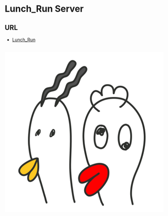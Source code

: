 # Lunch_Run Server

## URL
 * [Lunch_Run](http://http://54.180.89.60/)<br><br>

<img src="./public/main.jpeg"><br><br>
